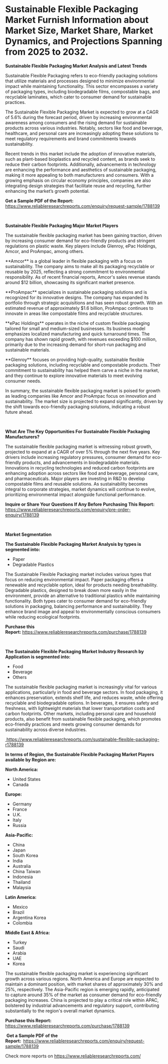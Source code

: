 <p><h1>Sustainable Flexible Packaging Market Furnish Information about Market Size, Market Share, Market Dynamics, and Projections Spanning from 2025 to 2032.</h1></p><p><strong>Sustainable Flexible Packaging Market Analysis and Latest Trends</strong></p>
<p><p>Sustainable Flexible Packaging refers to eco-friendly packaging solutions that utilize materials and processes designed to minimize environmental impact while maintaining functionality. This sector encompasses a variety of packaging types, including biodegradable films, compostable bags, and recyclable laminates, which cater to consumer demand for sustainable practices.</p><p>The Sustainable Flexible Packaging Market is expected to grow at a CAGR of 5.6% during the forecast period, driven by increasing environmental awareness among consumers and the rising demand for sustainable products across various industries. Notably, sectors like food and beverage, healthcare, and personal care are increasingly adopting these solutions to meet regulatory requirements and brand commitments towards sustainability.</p><p>Recent trends in this market include the adoption of innovative materials, such as plant-based bioplastics and recycled content, as brands seek to reduce their carbon footprints. Additionally, advancements in technology are enhancing the performance and aesthetics of sustainable packaging, making it more appealing to both manufacturers and consumers. With a growing emphasis on circular economy principles, companies are also integrating design strategies that facilitate reuse and recycling, further enhancing the market’s growth potential.</p></p>
<p><strong>Get a Sample PDF of the Report:&nbsp;</strong> <a href="https://www.reliableresearchreports.com/enquiry/request-sample/1788139?utm_campaign=2743&utm_medium=2&utm_source=Github&utm_content=ia&utm_term=02042025&utm_id=sustainable-flexible-packaging">https://www.reliableresearchreports.com/enquiry/request-sample/1788139</a></p>
<p>&nbsp;</p>
<p><strong>Sustainable Flexible Packaging Major Market Players</strong></p>
<p><p>The sustainable flexible packaging market has been gaining traction, driven by increasing consumer demand for eco-friendly products and stringent regulations on plastic waste. Key players include Glenroy, ePac Holdings, Amcor, and ProAmpac, among others.</p><p>**Amcor** is a global leader in flexible packaging with a focus on sustainability. The company aims to make all its packaging recyclable or reusable by 2025, reflecting a strong commitment to environmental responsibility. As of recent financial reports, Amcor's sales revenue stands around $12 billion, showcasing its significant market presence.</p><p>**ProAmpac** specializes in sustainable packaging solutions and is recognized for its innovative designs. The company has expanded its portfolio through strategic acquisitions and has seen robust growth. With an estimated revenue of approximately $1.6 billion, ProAmpac continues to innovate in areas like compostable films and recyclable structures.</p><p>**ePac Holdings** operates in the niche of custom flexible packaging tailored for small and medium-sized businesses. Its business model emphasizes localized manufacturing and quick turnaround times. The company has shown rapid growth, with revenues exceeding $100 million, primarily due to the increasing demand for short-run packaging and sustainable materials.</p><p>**Glenroy** focuses on providing high-quality, sustainable flexible packaging solutions, including recyclable and compostable products. Their commitment to sustainability has helped them carve a niche in the market, and they continue to explore innovative materials to meet evolving consumer needs.</p><p>In summary, the sustainable flexible packaging market is poised for growth as leading companies like Amcor and ProAmpac focus on innovation and sustainability. The market size is projected to expand significantly, driven by the shift towards eco-friendly packaging solutions, indicating a robust future ahead.</p></p>
<p>&nbsp;</p>
<p><strong>What Are The Key Opportunities For Sustainable Flexible Packaging Manufacturers?</strong></p>
<p><p>The sustainable flexible packaging market is witnessing robust growth, projected to expand at a CAGR of over 5% through the next five years. Key drivers include increasing regulatory pressures, consumer demand for eco-friendly products, and advancements in biodegradable materials. Innovations in recycling technologies and reduced carbon footprints are enhancing adoption across sectors like food and beverage, personal care, and pharmaceuticals. Major players are investing in R&D to develop compostable films and reusable solutions. As sustainability becomes integral to corporate strategies, market dynamics will continue to evolve, prioritizing environmental impact alongside functional performance.</p></p>
<p><strong>Inquire or Share Your Questions If Any Before Purchasing This Report:</strong> <a href="https://www.reliableresearchreports.com/enquiry/pre-order-enquiry/1788139?utm_campaign=2743&utm_medium=2&utm_source=Github&utm_content=ia&utm_term=02042025&utm_id=sustainable-flexible-packaging">https://www.reliableresearchreports.com/enquiry/pre-order-enquiry/1788139</a></p>
<p>&nbsp;</p>
<p><strong>Market Segmentation</strong></p>
<p><strong>The Sustainable Flexible Packaging Market Analysis by types is segmented into:</strong></p>
<p><ul><li>Paper</li><li>Degradable Plastics</li></ul></p>
<p><p>The Sustainable Flexible Packaging market includes various types that focus on reducing environmental impact. Paper packaging offers a renewable and recyclable option, ideal for products needing breathability. Degradable plastics, designed to break down more easily in the environment, provide an alternative to traditional plastics while maintaining functionality. Both types cater to consumer demand for eco-friendly solutions in packaging, balancing performance and sustainability. They enhance brand image and appeal to environmentally conscious consumers while reducing ecological footprints.</p></p>
<p><strong>Purchase this Report:&nbsp;</strong><a href="https://www.reliableresearchreports.com/purchase/1788139?utm_campaign=2743&utm_medium=2&utm_source=Github&utm_content=ia&utm_term=02042025&utm_id=sustainable-flexible-packaging">https://www.reliableresearchreports.com/purchase/1788139</a></p>
<p>&nbsp;</p>
<p><strong>The Sustainable Flexible Packaging Market Industry Research by Application is segmented into:</strong></p>
<p><ul><li>Food</li><li>Beverage</li><li>Others</li></ul></p>
<p><p>The sustainable flexible packaging market is increasingly vital for various applications, particularly in food and beverage sectors. In food packaging, it enhances preservation, extends shelf life, and reduces waste, while offering recyclable and biodegradable options. In beverages, it ensures safety and freshness, with lightweight materials that lower transportation costs and carbon footprints. Other markets, including personal care and household products, also benefit from sustainable flexible packaging, which promotes eco-friendly practices and meets growing consumer demands for sustainability across diverse industries.</p></p>
<p><a href="https://www.reliableresearchreports.com/sustainable-flexible-packaging-r1788139?utm_campaign=2743&utm_medium=2&utm_source=Github&utm_content=ia&utm_term=02042025&utm_id=sustainable-flexible-packaging">&nbsp;https://www.reliableresearchreports.com/sustainable-flexible-packaging-r1788139</a></p>
<p><strong>In terms of Region, the Sustainable Flexible Packaging Market Players available by Region are:</strong></p>
<p>
    <p> <strong> North America: </strong>
        <ul>
            <li>United States</li>
            <li>Canada</li>
        </ul>
        </p> 
    <p> <strong> Europe: </strong>
        <ul>
            <li>Germany</li>
            <li>France</li>
            <li>U.K.</li>
            <li>Italy</li>
            <li>Russia</li>
        </ul>
        </p> 
    <p> <strong> Asia-Pacific: </strong>
        <ul>
            <li>China</li>
            <li>Japan</li>
            <li>South Korea</li>
            <li>India</li>
            <li>Australia</li>
            <li>China Taiwan</li>
            <li>Indonesia</li>
            <li>Thailand</li>
            <li>Malaysia</li>
        </ul>
        </p> 
    <p> <strong> Latin America: </strong>
        <ul>
            <li>Mexico</li>
            <li>Brazil</li>
            <li>Argentina Korea</li>
            <li>Colombia</li>
        </ul>
        </p> 
    <p> <strong> Middle East & Africa: </strong>
        <ul>
            <li>Turkey</li>
            <li>Saudi</li>
            <li>Arabia</li>
            <li>UAE</li>
            <li>Korea</li>
        </ul>
    </p>
    </p>
<p><p>The sustainable flexible packaging market is experiencing significant growth across various regions. North America and Europe are expected to maintain a dominant position, with market shares of approximately 30% and 25%, respectively. The Asia-Pacific region is emerging rapidly, anticipated to capture around 35% of the market as consumer demand for eco-friendly packaging increases. China is projected to play a critical role within APAC, bolstered by industrial advancements and regulatory support, contributing substantially to the region's overall market dynamics.</p></p>
<p><strong>Purchase this Report: </strong><a href="https://www.reliableresearchreports.com/purchase/1788139?utm_campaign=2743&utm_medium=2&utm_source=Github&utm_content=ia&utm_term=02042025&utm_id=sustainable-flexible-packaging">https://www.reliableresearchreports.com/purchase/1788139</a></p>
<p>&nbsp;<strong>Get a Sample PDF of the Report:&nbsp;&nbsp;</strong><a href="https://www.reliableresearchreports.com/enquiry/request-sample/1788139?utm_campaign=2743&utm_medium=2&utm_source=Github&utm_content=ia&utm_term=02042025&utm_id=sustainable-flexible-packaging">https://www.reliableresearchreports.com/enquiry/request-sample/1788139</a></p>
<p><strong></strong></p>
<p>Check more reports on <a href="https://www.reliableresearchreports.com/?utm_campaign=2743&utm_medium=2&utm_source=Github&utm_content=ia&utm_term=02042025&utm_id=sustainable-flexible-packaging">https://www.reliableresearchreports.com/</a></p>